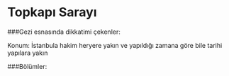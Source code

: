 # Topkapı Sarayı

###Gezi esnasında dikkatimi çekenler:

Konum: İstanbula hakim heryere yakın ve yapıldığı zamana göre bile tarihi yapılara yakın

###Bölümler:
